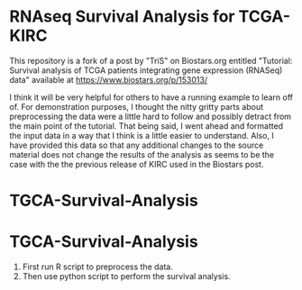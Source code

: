 # RNAseq Survival Analysis for TCGA-KIRC

This repository is a fork of a post by "TriS" on Biostars.org entitled "Tutorial: Survival analysis of TCGA patients integrating gene expression (RNASeq) data" available at https://www.biostars.org/p/153013/

I think it will be very helpful for others to have a running example to learn off of. For demonstration purposes, I thought the nitty gritty parts about preprocessing the data were a little hard to follow and possibly detract from the main point of the tutorial. That being said, I went ahead and formatted the input data in a way that I think is a little easier to understand. Also, I have provided this data so that any additional changes to the source material does not change the results of the analysis as seems to be the case with the the previous release of KIRC used in the Biostars post.

# TGCA-Survival-Analysis
# TGCA-Survival-Analysis

1. First run R script to preprocess the data.
2. Then use python script to perform the survival analysis.
